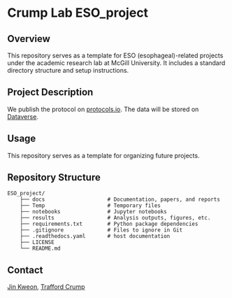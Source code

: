 # Crump Lab ESO_project

## Overview
This repository serves as a template for ESO (esophageal)-related projects under the academic research lab at McGill University. It includes a standard directory structure and setup instructions.

## Project Description
We publish the protocol on [protocols.io](https://www.protocols.io/workspaces/crump-lab). The data will be stored on [Dataverse](https://borealisdata.ca/dataverse/crump_lab). 

## Usage
This repository serves as a template for organizing future projects.

## Repository Structure

    ESO_project/ 
        ├── docs                    # Documentation, papers, and reports 
        ├── Temp                    # Temporary files
        ├── notebooks               # Jupyter notebooks 
        ├── results                 # Analysis outputs, figures, etc. 
        ├── requirements.txt        # Python package dependencies
        ├── .gitignore              # Files to ignore in Git
        ├── .readthedocs.yaml       # host documentation
        ├── LICENSE
        └── README.md


## Contact
[Jin Kweon](mailto:jin.kweon@mail.mcgill.ca), [Trafford Crump](mailto:trafford.crump@mcgill.ca)